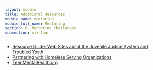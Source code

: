 ```yaml
---
layout: module
title: Additional Resources
module_name: mentoring
module_full_name: Mentoring
section: 6. Mentoring Challenges
subsection: six-four
---
```


<ul>
<li><a href="">Resource Guide: Web Sites about the Juvenile Justice System and Troubled Youth</a></li>
<li><a href="">Partnering with Homeless Serving Organizations</a></li>
<li><a href="http://TeenMentalHealth.org" target="_blank">TeenMentalHealth.org</a></li>
</ul>
